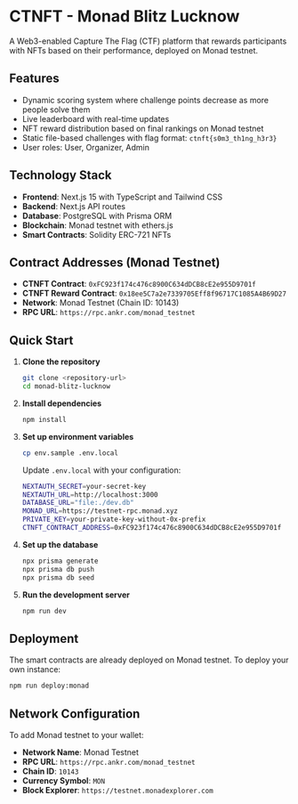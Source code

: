 # CTNFT - Monad Blitz Lucknow

A Web3-enabled Capture The Flag (CTF) platform that rewards participants with NFTs based on their performance, deployed on Monad testnet.

## Features

- Dynamic scoring system where challenge points decrease as more people solve them
- Live leaderboard with real-time updates
- NFT reward distribution based on final rankings on Monad testnet
- Static file-based challenges with flag format: `ctnft{s0m3_th1ng_h3r3}`
- User roles: User, Organizer, Admin

## Technology Stack

- **Frontend**: Next.js 15 with TypeScript and Tailwind CSS
- **Backend**: Next.js API routes
- **Database**: PostgreSQL with Prisma ORM
- **Blockchain**: Monad testnet with ethers.js
- **Smart Contracts**: Solidity ERC-721 NFTs

## Contract Addresses (Monad Testnet)

- **CTNFT Contract**: `0xFC923f174c476c8900C634dDCB8cE2e955D9701f`
- **CTNFT Reward Contract**: `0x18ee5C7a2e7339705Eff8f96717C1085A4B69D27`
- **Network**: Monad Testnet (Chain ID: 10143)
- **RPC URL**: `https://rpc.ankr.com/monad_testnet`

## Quick Start

1. **Clone the repository**
   ```bash
   git clone <repository-url>
   cd monad-blitz-lucknow
   ```

2. **Install dependencies**
   ```bash
   npm install
   ```

3. **Set up environment variables**
   ```bash
   cp env.sample .env.local
   ```
   
   Update `.env.local` with your configuration:
   ```bash
   NEXTAUTH_SECRET=your-secret-key
   NEXTAUTH_URL=http://localhost:3000
   DATABASE_URL="file:./dev.db"
   MONAD_URL=https://testnet-rpc.monad.xyz
   PRIVATE_KEY=your-private-key-without-0x-prefix
   CTNFT_CONTRACT_ADDRESS=0xFC923f174c476c8900C634dDCB8cE2e955D9701f
   ```

4. **Set up the database**
   ```bash
   npx prisma generate
   npx prisma db push
   npx prisma db seed
   ```

5. **Run the development server**
   ```bash
   npm run dev
   ```

## Deployment

The smart contracts are already deployed on Monad testnet. To deploy your own instance:

```bash
npm run deploy:monad
```

## Network Configuration

To add Monad testnet to your wallet:

- **Network Name**: Monad Testnet
- **RPC URL**: `https://rpc.ankr.com/monad_testnet`
- **Chain ID**: `10143`
- **Currency Symbol**: `MON`
- **Block Explorer**: `https://testnet.monadexplorer.com`

